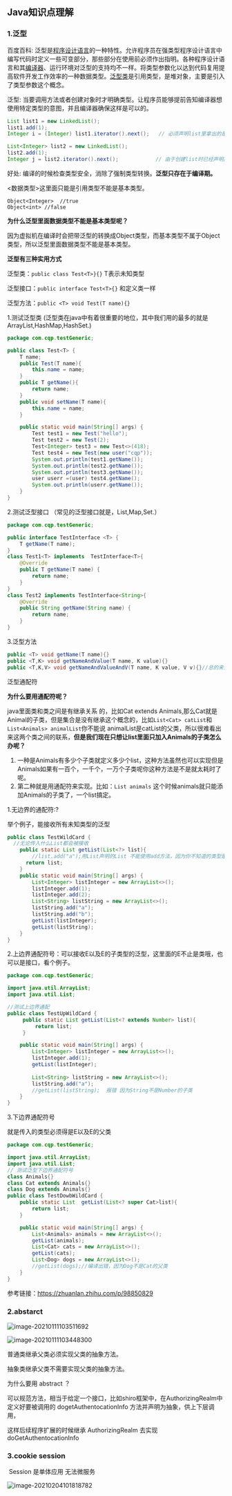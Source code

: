 ## Java知识点理解

### 1.泛型



百度百科: 泛型是[程序设计语言](https://baike.baidu.com/item/程序设计语言/2317999)的一种特性。允许程序员在强类型程序设计语言中编写代码时定义一些可变部分，那些部分在使用前必须作出指明。各种程序设计语言和其[编译器](https://baike.baidu.com/item/编译器/8853067)、运行环境对泛型的支持均不一样。将类型参数化以达到代码复用提高软件开发工作效率的一种数据类型。[泛型类](https://baike.baidu.com/item/泛型类/9038353)是引用类型，是堆对象，主要是引入了类型参数这个概念。



泛型: 当要调用方法或者创建对象时才明确类型。让程序员能够提前告知编译器想使用特定类型的意图，并且编译器确保这样是可以的。

```java
List list1 = new LinkedList();
list1.add(1);
Integer i = (Integer) list1.iterator().next();   // 必须声明list里拿出的是 Integer类型

List<Integer> list2 = new LinkedList();
list2.add(1);
Integer j = list2.iterator().next();            // 由于创建list时已经声明放 integer 所以拿出时就不需要转换
```

好处: 编译的时候检查类型安全，消除了强制类型转换。**泛型只存在于编译期。**





<数据类型>这里面只能是引用类型不能是基本类型。

```text
Object<Integer>  //true
Object<int> //false
```

**为什么泛型里面数据类型不能是基本类型呢？**

因为虚拟机在编译时会把带泛型的转换成Object类型，而基本类型不属于Object类型，所以泛型里面数据类型不能是基本类型。



**泛型有三种实用方式**

泛型类：`public class Test<T>}{}` T表示未知类型

泛型接口：`public interface Test<T>{}` 和定义类一样

泛型方法：`public <T> void Test(T name){}`



1.测试泛型类   (泛型类在java中有着很重要的地位，其中我们用的最多的就是ArrayList,HashMap,HashSet.)

```java
package com.cqp.testGeneric;

public class Test<T> {
    T name;
    public Test(T name){
        this.name = name;
    }
    public T getName(){
        return name;
    }
    public void setName(T name){
        this.name = name;
    }

    public static void main(String[] args) {
        Test test1 = new Test("hello");
        Test test2 = new Test(2);
        Test<Integer> test3 = new Test<>(418);
        Test test4 = new Test(new user("cqp"));
        System.out.println(test1.getName());
        System.out.println(test2.getName());
        System.out.println(test3.getName());
        user userr =(user) test4.getName();
        System.out.println(userr.getName());
    }
}
```



2.测试泛型接口  （常见的泛型接口就是，List,Map,Set.）

 

```java
package com.cqp.testGeneric;

public interface TestInterface <T> {
    T getName(T name);
}
class Test1<T> implements  TestInterface<T>{
    @Override
    public T getName(T name) {
        return name;
    }
}
class Test2 implements TestInterface<String>{
    @Override
    public String getName(String name) {
        return name;
    }
}
```



3.泛型方法

```java
public <T> void getName(T name){} 
public <T,K> void getNameAndValue(T name, K value){}
public <T,K,V> void getNameAndValueAndV(T name, K value, V v){}//总的来说就是参数需要多少泛型，返回值前面就得定义几个泛型要不然编译期会出错
```





泛型通配符

**为什么要用通配符呢？**

java里面类和类之间是有继承关系 的，比如Cat  extends Animals,那么Cat就是Animal的子类，但是集合是没有继承这个概念的，比如`List<Cat> catList`和`List<Animals> animalList`你不能说 animalList是catList的父类，所以很难看出来这两个类之间的联系，**但是我们现在只想让list里面只加入Animals的子类怎么办呢？**

1. 一种是Animals有多少个子类就定义多少个list，这种方法虽然也可以实现但是Animals如果有一百个，一千个，一万个子类呢你这种方法是不是就太耗时了呢。
2. 第二种就是用通配符来实现。比如：`List animals` 这个时候animals就只能添加Animals的子类了，一个list搞定。



1.无边界的通配符:?

举个例子，能接收所有未知类型的泛型

```java
public class TestWildCard {
  //无论传入什么List都会被接收
    public static List getList(List<?> list){
        //list.add("a");用List声明的List 不能使用add方法，因为你不知道的类型是什么，但是list.add(null)就可以，因为null是所有类型都有的。  
      return list;
    }
    public static void main(String[] args) {
        List<Integer> listInteger = new ArrayList<>();
        listInteger.add(1);
        listInteger.add(2);
        List<String> listString = new ArrayList<>();
        listString.add("a");
        listString.add("b");
        getList(listInteger);
        getList(listString);
    }
}
```

2.上边界通配符号：可以接收E以及E的子类型的泛型，这里面的E不止是类哦，也可以是接口，看个例子。

```java
package com.cqp.testGeneric;

import java.util.ArrayList;
import java.util.List;

//测试上边界通配
public class TestUpWildCard {
     public static List getList(List<? extends Number> list){
         return list;
     }

    public static void main(String[] args) {
        List<Integer> listInteger = new ArrayList<>();
        listInteger.add(1);
        getList(listInteger);
        
        List<String> listString = new ArrayList<>();
        listString.add("a");
        //getList(listString);  报错 因为String不是Number的子类
    }
}
```



3.下边界通配符号

 就是传入的类型必须得是E以及E的父类

```java
package com.cqp.testGeneric;

import java.util.ArrayList;
import java.util.List;
// 测试泛型下边界通配符号
class Animals{}
class Cat extends Animals{}
class Dog extends Animals{}
public class TestDowbWildCard {
    public static List  getList(List<? super Cat>list){
        return list;
    }

    public static void main(String[] args) {
        List<Animals> animals = new ArrayList<>();
        getList(animals);
        List<Cat> cats = new ArrayList<>();
        getList(cats);
        List<Dog> dogs = new ArrayList<>();
        //getList(dogs);//编译出错，因为Dog不是Cat的父类
    }
}
```



参考链接：https://zhuanlan.zhihu.com/p/98850829







### 2.abstarct



![image-20210111103511692](Java知识点理解.assets/image-20210111103511692.png)



![image-20210111103448300](Java知识点理解.assets/image-20210111103448300.png)





普通类继承父类必须实现父类的抽象方法。

抽象类继承父类不需要实现父类的抽象方法。

为什么要用 abstract ？

可以规范方法，相当于给定一个接口，比如shiro框架中，在AuthorizingRealm中定义好要被调用的 dogetAuthentocationInfo 方法并声明为抽象，供上下层调用，

这样后续程序扩展的时候继承 AuthorizingRealm 去实现 doGetAuthentocationInfo 





### 3.cookie session

​      Session 是单体应用 无法微服务

![image-20210204101818782](Java知识点理解.assets/image-20210204101818782.png)
